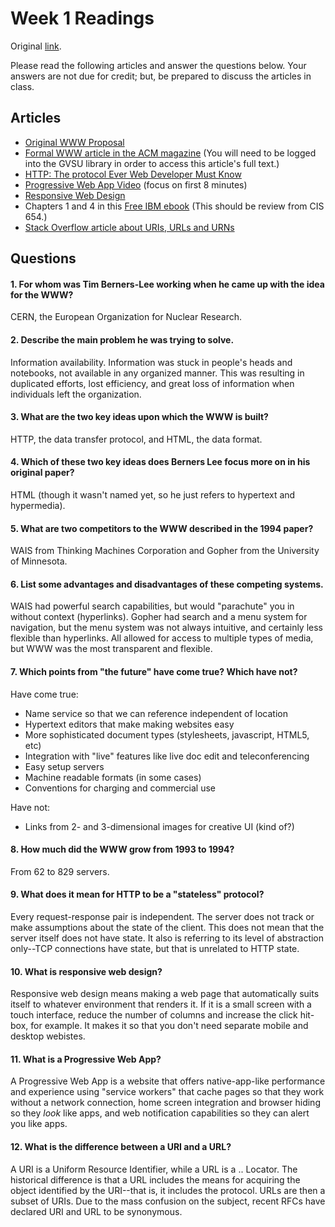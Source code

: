 
# Week 1 Readings
Original
[link](https://cis.gvsu.edu/~kurmasz/Teaching/Courses/W19/CIS658/Homework/week1_reading.html).

Please read the following articles and answer the questions below.
Your answers are not due for credit; but, be prepared to discuss the articles in class.

## Articles

- [Original WWW Proposal](https://www.w3.org/History/1989/proposal.html)
- [Formal WWW article in the ACM magazine](https://dl.acm.org/citation.cfm?doid=179606.179671)
(You will need to be logged into the GVSU library in order to access this article's full text.)
- [HTTP: The protocol Ever Web Developer Must Know](https://code.tutsplus.com/tutorials/http-the-protocol-every-web-developer-must-know-part-1--net-31177)
- [Progressive Web App Video](https://developers.google.com/web/progressive-web-apps/)
(focus on first 8 minutes)
- [Responsive Web Design](https://alistapart.com/article/responsive-web-design)
- Chapters 1 and 4 in this [Free IBM ebook](http://www.redbooks.ibm.com/pubs/pdfs/redbooks/gg243376.pdf)
(This should be review from CIS 654.)
- [Stack Overflow article about URIs, URLs and
  URNs](https://stackoverflow.com/questions/176264/what-is-the-difference-between-a-uri-a-url-and-a-urn)

## Questions

#### 1. For whom was Tim Berners-Lee working when he came up with the idea for the WWW?

CERN, the European Organization for Nuclear Research.

#### 2. Describe the main problem he was trying to solve.

Information availability. Information was stuck in people's heads and notebooks, not available in
any organized manner. This was resulting in duplicated efforts, lost efficiency, and great loss of
information when individuals left the organization.

#### 3. What are the two key ideas upon which the WWW is built?

HTTP, the data transfer protocol, and HTML, the data format.

#### 4. Which of these two key ideas does Berners Lee focus more on in his original paper?

HTML (though it wasn't named yet, so he just refers to hypertext and hypermedia).

#### 5. What are two competitors to the WWW described in the 1994 paper?

WAIS from Thinking Machines Corporation and Gopher from the University of Minnesota.

#### 6. List some advantages and disadvantages of these competing systems.

WAIS had powerful search capabilities, but would "parachute" you in without context (hyperlinks).
Gopher had search and a menu system for navigation, but the menu system was not always intuitive,
and certainly less flexible than hyperlinks. All allowed for access to multiple types of media, but
WWW was the most transparent and flexible.

#### 7. Which points from "the future" have come true? Which have not?

Have come true:
- Name service so that we can reference independent of location
- Hypertext editors that make making websites easy
- More sophisticated document types (stylesheets, javascript, HTML5, etc)
- Integration with "live" features like live doc edit and teleconferencing
- Easy setup servers
- Machine readable formats (in some cases)
- Conventions for charging and commercial use

Have not:
- Links from 2- and 3-dimensional images for creative UI (kind of?)

#### 8. How much did the WWW grow from 1993 to 1994?

From 62 to 829 servers.

#### 9. What does it mean for HTTP to be a "stateless" protocol?

Every request-response pair is independent. The server does not track or make assumptions about the
state of the client. This does not mean that the server itself does not have state. It also is
referring to its level of abstraction only--TCP connections have state, but that is unrelated to
HTTP state.

#### 10. What is responsive web design?

Responsive web design means making a web page that automatically suits itself to whatever
environment that renders it. If it is a small screen with a touch interface, reduce the number of
columns and increase the click hit-box, for example. It makes it so that you don't need separate
mobile and desktop webistes.

#### 11. What is a Progressive Web App?

A Progressive Web App is a website that offers native-app-like performance and experience using
"service workers" that cache pages so that they work without a network connection, home screen
integration and browser hiding so they _look_ like apps, and web notification capabilities so they
can alert you like apps.

#### 12. What is the difference between a URI and a URL?

A URI is a Uniform Resource Identifier, while a URL is a .. Locator. The historical difference is
that a URL includes the means for acquiring the object identified by the URI--that is, it includes
the protocol. URLs are then a subset of URIs. Due to the mass confusion on the subject, recent RFCs
have declared URI and URL to be synonymous.
